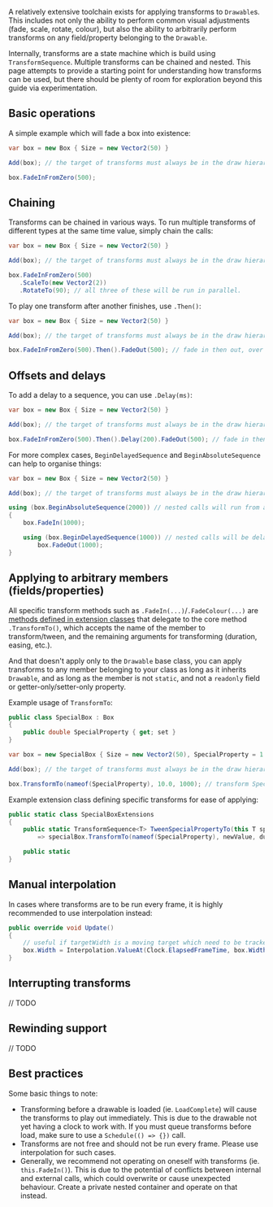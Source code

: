 A relatively extensive toolchain exists for applying transforms to `Drawable`s. This includes not only the ability to perform common visual adjustments (fade, scale, rotate, colour), but also the ability to arbitrarily perform transforms on any field/property belonging to the `Drawable`.

Internally, transforms are a state machine which is build using `TransformSequence`. Multiple transforms can be chained and nested. This page attempts to provide a starting point for understanding how transforms can be used, but there should be plenty of room for exploration beyond this guide via experimentation.

## Basic operations

A simple example which will fade a box into existence:

```csharp
var box = new Box { Size = new Vector2(50) }

Add(box); // the target of transforms must always be in the draw hierarchy and loaded before operating on it.

box.FadeInFromZero(500);
```

## Chaining

Transforms can be chained in various ways. To run multiple transforms of different types at the same time value, simply chain the calls:

```csharp
var box = new Box { Size = new Vector2(50) }

Add(box); // the target of transforms must always be in the draw hierarchy and loaded before operating on it.

box.FadeInFromZero(500)
   .ScaleTo(new Vector2(2))
   .RotateTo(90); // all three of these will be run in parallel.
```

To play one transform after another finishes, use `.Then()`:

```csharp
var box = new Box { Size = new Vector2(50) }

Add(box); // the target of transforms must always be in the draw hierarchy and loaded before operating on it.

box.FadeInFromZero(500).Then().FadeOut(500); // fade in then out, over 1 second.
```

## Offsets and delays

To add a delay to a sequence, you can use `.Delay(ms)`:

```csharp
var box = new Box { Size = new Vector2(50) }

Add(box); // the target of transforms must always be in the draw hierarchy and loaded before operating on it.

box.FadeInFromZero(500).Then().Delay(200).FadeOut(500); // fade in then out, over 1.2 seconds, with a pause at full opacity.
```

For more complex cases, `BeginDelayedSequence` and `BeginAbsoluteSequence` can help to organise things:

```csharp
var box = new Box { Size = new Vector2(50) }

Add(box); // the target of transforms must always be in the draw hierarchy and loaded before operating on it.

using (box.BeginAbsoluteSequence(2000)) // nested calls will run from absolute clock time of 2000ms. by default this applies to all children too.
{
    box.FadeIn(1000); 

    using (box.BeginDelayedSequence(1000)) // nested calls will be delayed by 1000ms. by default this applies to all children too.
        box.FadeOut(1000); 
}
```

## Applying to arbitrary members (fields/properties)

All specific transform methods such as `.FadeIn(...)`/`.FadeColour(...)` are [methods defined in extension classes](https://github.com/ppy/osu-framework/blob/4dbdb0039c1a1e802dfdaab94698f6d9485e6325/osu.Framework/Graphics/TransformableExtensions.cs#L487-L741) that delegate to the core method `.TransformTo()`, which accepts the name of the member to transform/tween, and the remaining arguments for transforming (duration, easing, etc.).

And that doesn't apply only to the `Drawable` base class, you can apply transforms to any member belonging to your class as long as it inherits `Drawable`, and as long as the member is not `static`, and not a `readonly` field or getter-only/setter-only property.

Example usage of `TransformTo`:

```csharp
public class SpecialBox : Box
{
    public double SpecialProperty { get; set }
}

var box = new SpecialBox { Size = new Vector2(50), SpecialProperty = 1.0 }

Add(box); // the target of transforms must always be in the draw hierarchy and loaded before operating on it.

box.TransformTo(nameof(SpecialProperty), 10.0, 1000); // transform SpecialProperty from current value to value 10.0, in 1 second.
```

Example extension class defining specific transforms for ease of applying:

```csharp
public static class SpecialBoxExtensions
{
    public static TransformSequence<T> TweenSpecialPropertyTo(this T specialBox, double newValue, double duration, Easing easing = Easing.None)
        => specialBox.TransformTo(nameof(SpecialProperty), newValue, duration, easing);

    public static 
}
```

## Manual interpolation

In cases where transforms are to be run every frame, it is highly recommended to use interpolation instead:

```csharp
public override void Update()
{
    // useful if targetWidth is a moving target which need to be tracked, for example.
    box.Width = Interpolation.ValueAt(Clock.ElapsedFrameTime, box.Width, targetWidth, 0, 200, Easing.OutQuint);
}
```

## Interrupting transforms

// TODO

## Rewinding support

// TODO

## Best practices

Some basic things to note:

- Transforming before a drawable is loaded (ie. `LoadComplete`) will cause the transforms to play out immediately. This is due to the drawable not yet having a clock to work with. If you must queue transforms before load, make sure to use a `Schedule(() => {})` call.
- Transforms are not free and should not be run every frame. Please use interpolation for such cases.
- Generally, we recommend not operating on oneself with transforms (ie. `this.FadeIn()`). This is due to the potential of conflicts between internal and external calls, which could overwrite or cause unexpected behaviour. Create a private nested container and operate on that instead.

